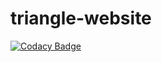 # triangle-website

[![Codacy Badge](https://api.codacy.com/project/badge/Grade/09f57d4ba9664cafb1f4d29ace018291)](https://www.codacy.com/app/TeamTryAngle/triangle-website?utm_source=github.com&utm_medium=referral&utm_content=TheTryangle/triangle-website&utm_campaign=badger)